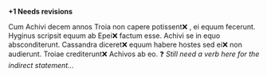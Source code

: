 **+1 Needs revisions**

Cum Achivi decem annos Troia non capere potissent❌ , ei equum fecerunt. Hyginus scripsit equum ab Epei❌  factum esse. Achivi se in equo absconditerunt. Cassandra diceret❌  equum habere hostes sed ei❌  non audierunt. Troiae crediterunt❌  Achivos ab eo.  ❓ *Still need a verb here for the indirect statement...*





